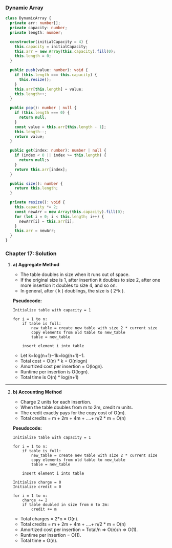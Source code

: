 
### Dynamic Array
```ts
class DynamicArray {
  private arr: number[];
  private capacity: number;
  private length: number;  

  constructor(initialCapacity = 4) {
    this.capacity = initialCapacity;
    this.arr = new Array(this.capacity).fill(0);
    this.length = 0;
  }

  public push(value: number): void {
    if (this.length === this.capacity) {
      this.resize();
    }
    this.arr[this.length] = value;
    this.length++;
  }

  public pop(): number | null {
    if (this.length === 0) {
      return null;
    }
    const value = this.arr[this.length - 1];
    this.length--;
    return value;
  }

  public get(index: number): number | null {
    if (index < 0 || index >= this.length) {
      return null;s
    }
    return this.arr[index];
  }

  public size(): number {
    return this.length;
  }

  private resize(): void {
    this.capacity *= 2;
    const newArr = new Array(this.capacity).fill(0);
    for (let i = 0; i < this.length; i++) {
      newArr[i] = this.arr[i];
    }
    this.arr = newArr; 
  }
}
```

### Chapter 17: Solution

1. **a) Aggregate Method**
   - The table doubles in size when it runs out of space.
   - If the original size is 1, after insertion it doubles to size 2, after one more insertion it doubles to size 4, and so on.
   - In general, after \( k \) doublings, the size is \( 2^k \).

   **Pseudocode:**
   ```
   Initialize table with capacity = 1

   for i = 1 to n:
       if table is full:
           new_table = create new table with size 2 * current size
           copy elements from old table to new_table
           table = new_table
       
       insert element i into table
   ```

   - Let k=log⁡(n+1)−1k=log(n+1)−1.
   - Total cost = O(n) * k = O(nlog⁡n)
   - Amortized cost per insertion = O(log⁡n).
   - Runtime per insertion is O(log⁡n).
   - Total time is O(n) * log⁡(n+1)

---

2. **b) Accounting Method**
   - Charge 2 units for each insertion.
   - When the table doubles from m to 2m, credit m units.
   - The credit exactly pays for the copy cost of O(m).
   - Total credits = m + 2m + 4m + ....+ n/2 * m = O(n)

   **Pseudocode:**
   ```
   Initialize table with capacity = 1

   for i = 1 to n:
       if table is full:
           new_table = create new table with size 2 * current size
           copy elements from old table to new_table
           table = new_table
       
       insert element i into table

   Initialize charge = 0
   Initialize credit = 0

   for i = 1 to n:
       charge += 2
       if table doubled in size from m to 2m:
           credit += m
   ```

   - Total charges = 2*n = O(n).
   - Total credits = m + 2m + 4m + ....+ n/2 * m = O(n)
   - Amortized cost per insertion = Total/n => O(n)/n => O(1).
   - Runtime per insertion = O(1).
   - Total time = O(n).
